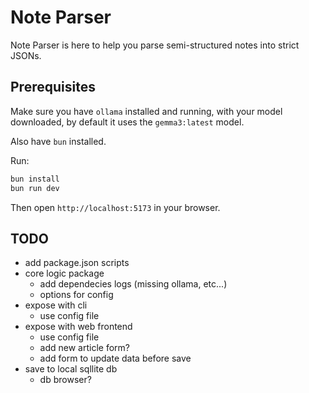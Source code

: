 # Note Parser

Note Parser is here to help you parse semi-structured notes into strict JSONs.

## Prerequisites

Make sure you have `ollama` installed and running, with your model downloaded, by default
it uses the `gemma3:latest` model.

Also have `bun` installed.

Run:

```sh
bun install
bun run dev
```

Then open `http://localhost:5173` in your browser.

## TODO

- add package.json scripts
- core logic package
  - add dependecies logs (missing ollama, etc...)
  - options for config
- expose with cli
  - use config file
- expose with web frontend
  - use config file
  - add new article form?
  - add form to update data before save
- save to local sqllite db
  - db browser?
